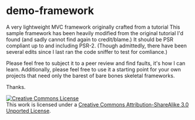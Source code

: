 demo-framework
==============

A very lightweight MVC framework originally crafted from a tutorial
This sample framework has been heavily modified from the original tutorial I'd found (and sadly cannot find again to credit/blame.)
It should be PSR compliant up to and including PSR-2. (Though admittedly, there have been several edits since I last ran the code sniffer to test for comliance.)

Please feel free to subject it to a peer review and find faults, it's how I can learn.
Additionally, please feel free to use it a starting point for your own projects that need only the barest of bare bones skeletal frameworks.

Thanks.

[![Creative Commons License](http://i.creativecommons.org/l/by-sa/3.0/88x31.png)][0]  
This work is licensed under a [Creative Commons Attribution-ShareAlike 3.0 Unported License][0].

[0]: http://creativecommons.org/licenses/by-sa/3.0/
